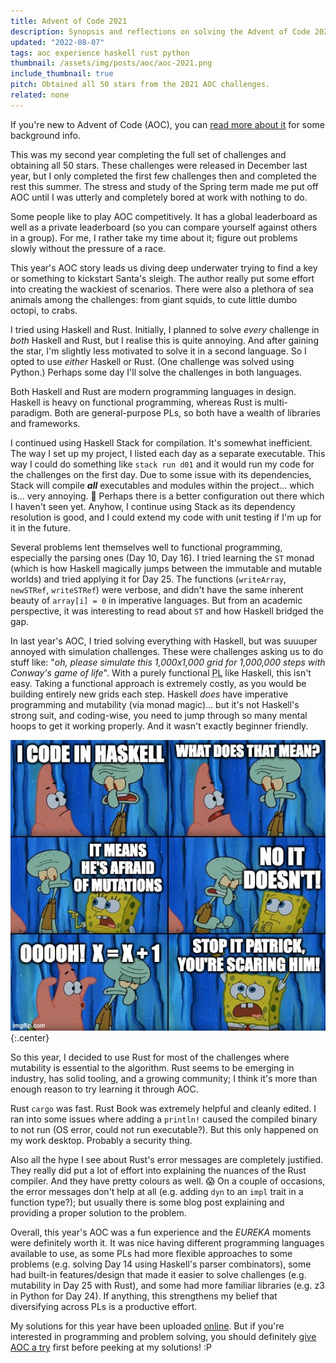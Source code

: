 ```yaml
---
title: Advent of Code 2021
description: Synopsis and reflections on solving the Advent of Code 2021 challenges through various programming languages.
updated: "2022-08-07"
tags: aoc experience haskell rust python
thumbnail: /assets/img/posts/aoc/aoc-2021.png
include_thumbnail: true
pitch: Obtained all 50 stars from the 2021 AOC challenges.
related: none
---
```


If you're new to Advent of Code (AOC), you can [read more about it](/tags/aoc) for some background info.

This was my second year completing the full set of challenges and obtaining all 50 stars. These challenges were released in December last year, but I only completed the first few challenges then and completed the rest this summer. The stress and study of the Spring term made me put off AOC until I was utterly and completely bored at work with nothing to do.

Some people like to play AOC competitively. It has a global leaderboard as well as a private leaderboard (so you can compare yourself against others in a group). For me, I rather take my time about it; figure out problems slowly without the pressure of a race.

This year's AOC story leads us diving deep underwater trying to find a key or something to kickstart Santa's sleigh. The author really put some effort into creating the wackiest of scenarios. There were also a plethora of sea animals among the challenges: from giant squids, to cute little dumbo octopi, to crabs.

I tried using Haskell and Rust. Initially, I planned to solve *every* challenge in *both* Haskell and Rust, but I realise this is quite annoying. And after gaining the star, I'm slightly less motivated to solve it in a second language. So I opted to use *either* Haskell or Rust. (One challenge was solved using Python.) Perhaps some day I'll solve the challenges in both languages.

Both Haskell and Rust are modern programming languages in design. Haskell is heavy on functional programming, whereas Rust is multi-paradigm. Both are general-purpose PLs, so both have a wealth of libraries and frameworks.

I continued using Haskell Stack for compilation. It's somewhat inefficient. The way I set up my project, I listed each day as a separate executable. This way I could do something like `stack run d01` and it would run my code for the challenges on the first day. Due to some issue with its dependencies, Stack will compile ***all*** executables and modules within the project... which is... very annoying. 🤮 Perhaps there is a better configuration out there which I haven't seen yet. Anyhow, I continue using Stack as its dependency resolution is good, and I could extend my code with unit testing if I'm up for it in the future.

Several problems lent themselves well to functional programming, especially the parsing ones (Day 10, Day 16). I tried learning the `ST` monad (which is how Haskell magically jumps between the immutable and mutable worlds) and tried applying it for Day 25. The functions (`writeArray`, `newSTRef`, `writeSTRef`) were verbose, and didn't have the same inherent beauty of `array[i] = 0` in imperative languages. But from an academic perspective, it was interesting to read about `ST` and how Haskell bridged the gap.

In last year's AOC, I tried solving everything with Haskell, but was suuuper annoyed with simulation challenges. These were challenges asking us to do stuff like: "*oh, please simulate this 1,000x1,000 grid for 1,000,000 steps with Conway's game of life*". With a purely functional <abbr data-placement="top" data-toggle="tooltip" title="Programming Language">PL</abbr> like Haskell, this isn't easy. Taking a functional approach is extremely costly, as you would be building entirely new grids each step. Haskell *does* have imperative programming and mutability (via monad magic)... but it's not Haskell's strong suit, and coding-wise, you need to jump through so many mental hoops to get it working properly. And it wasn't exactly beginner friendly.

![](/assets/img/posts/aoc/haskell-mutations.jpeg)
{:.center}

So this year, I decided to use Rust for most of the challenges where mutability is essential to the algorithm. Rust seems to be emerging in industry, has solid tooling, and a growing community; I think it's more than enough reason to try learning it through AOC.

Rust `cargo` was fast. Rust Book was extremely helpful and cleanly edited. I ran into some issues where adding a `println!` caused the compiled binary to not run (OS error, could not run executable?). But this only happened on my work desktop. Probably a security thing.

Also all the hype I see about Rust's error messages are completely justified. They really did put a lot of effort into explaining the nuances of the Rust compiler. And they have pretty colours as well. 😱 On a couple of occasions, the error messages don't help at all (e.g. adding `dyn` to an `impl` trait in a function type?); but usually there is some blog post explaining and providing a proper solution to the problem.

Overall, this year's AOC was a fun experience and the *EUREKA* moments were definitely worth it. It was nice having different programming languages available to use, as some PLs had more flexible approaches to some problems (e.g. solving Day 14 using Haskell's parser combinators), some had built-in features/design that made it easier to solve challenges (e.g. mutability in Day 25 with Rust), and some had more familiar libraries (e.g. z3 in Python for Day 24). If anything, this strengthens my belief that diversifying across PLs is a productive effort.

My solutions for this year have been uploaded [online][repo]. But if you're interested in programming and problem solving, you should definitely [give AOC a try][aoc] first before peeking at my solutions! :P

[aoc]: https://adventofcode.com/
[repo]: https://github.com/TrebledJ/aoc/tree/master/2021
